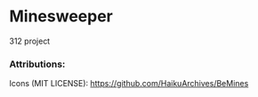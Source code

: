 # Minesweeper
312 project


### Attributions:

Icons (MIT LICENSE): https://github.com/HaikuArchives/BeMines